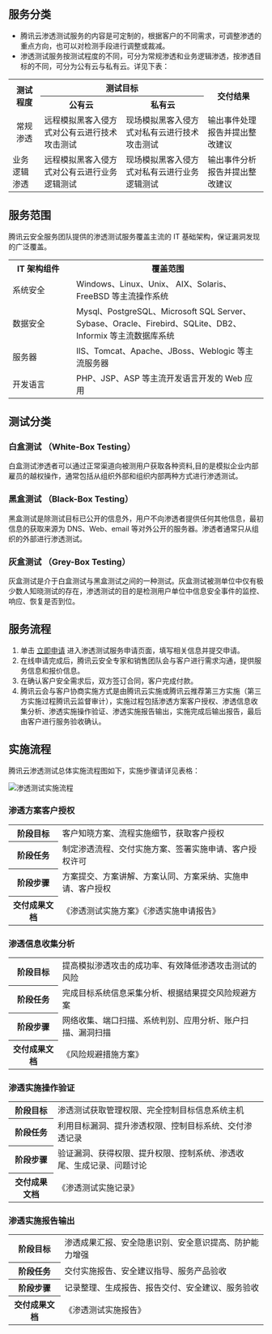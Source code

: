 ## 服务分类
- 腾讯云渗透测试服务的内容是可定制的，根据客户的不同需求，可调整渗透的重点方向，也可以对检测手段进行调整或裁减。
- 渗透测试服务按测试程度的不同，可分为常规渗透和业务逻辑渗透，按渗透目标的不同，可分为公有云与私有云。详见下表：

<table>
<tr align=center>
<th rowspan="2"> <b>测试程度</b>  </th>
<th colspan="2" > <b>测试目标</b> </th>
<th rowspan="2"> <b>交付结果</b></th>
</tr>
<tr align=center>
<th><b>公有云</b></th>
<th><b>私有云</b></th>
</tr>
<tr>
<td align=center>常规渗透</td>
<td>远程模拟黑客入侵方式对公有云进行技术攻击测试</td>
<td>现场模拟黑客入侵方式对私有云进行技术攻击测试</td>
<td>输出事件处理报告并提出整改建议</td>
</tr>
<tr>
<td>业务逻辑渗透</td>
<td>远程模拟黑客入侵方式对公有云进行业务逻辑测试</td>
<td>现场模拟黑客入侵方式对私有云进行业务逻辑测试</td>
<td>输出事件分析报告并提出整改建议</td>
</tr>
</table>

## 服务范围
腾讯云安全服务团队提供的渗透测试服务覆盖主流的 IT 基础架构，保证漏洞发现的广泛覆盖。
<table>
<tbody><tr>
<th width=110> <b>IT 架构组件</b>  </th>
<th  > <b>覆盖范围</b> </th>
</tr>
<tr>
<td>系统安全</td>
<td>Windows、Linux、Unix、 AIX、Solaris、FreeBSD 等主流操作系统</td>
</tr>
<tr>
<td>数据安全</td>
<td>Mysql、PostgreSQL、Microsoft SQL Server、Sybase、Oracle、Firebird、SQLite、DB2、Informix 等主流数据库系统</td>
</tr>
<tr>
<td>服务器</td>
<td>IIS、Tomcat、Apache、JBoss、Weblogic 等主流服务器</td>
</tr>
<tr>
<td>开发语言</td>
<td>PHP、JSP、ASP 等主流开发语言开发的 Web 应用</td>
</tr>
</tbody></table>

## 测试分类
### 白盒测试 （White-Box Testing）
白盒测试渗透者可以通过正常渠道向被测用户获取各种资料,目的是模拟企业内部雇员的越权操作，通常包括从组织外部和组织内部两种方式进行渗透测试。
### 黑盒测试 （Black-Box Testing）
黑盒测试是除测试目标已公开的信息外，用户不向渗透者提供任何其他信息，最初信息的获取来源为 DNS、Web、email 等对外公开的服务器。渗透者通常只从组织的外部进行渗透测试。
### 灰盒测试 （Grey-Box Testing）
灰盒测试是介于白盒测试与黑盒测试之间的一种测试。灰盒测试被测单位中仅有极少数人知晓测试的存在，渗透测试的目的是检测用户单位中信息安全事件的监控、响应、恢复是否到位。

## 服务流程
1. 单击 [立即申请](https://cloud.tencent.com/apply/p/3i7p33617j8) 进入渗透测试服务申请页面，填写相关信息并提交申请。
2. 在线申请完成后，腾讯云安全专家和销售团队会与客户进行需求沟通，提供服务信息和报价信息。
3. 在确认客户安全需求后，双方签订合同，客户完成付款。
4. 腾讯云会与客户协商实施方式是由腾讯云实施或腾讯云推荐第三方实施（第三方实施过程腾讯云监督审计），实施过程包括渗透方案客户授权、渗透信息收集分析、渗透实施操作验证、渗透实施报告输出，实施完成后输出报告，最后由客户进行服务验收确认。

## 实施流程
腾讯云渗透测试总体实施流程图如下，实施步骤请详见表格：

![渗透测试实施流程](//mc.qcloudimg.com/static/img/52f209216dd96eb602fd82897704664a/image.png)
### 渗透方案客户授权    
<table>
<tr>
<th > <b>阶段目标</b>  </th>
<td > 客户知晓方案、流程实施细节，获取客户授权</td>
</tr>
<tr>
<th > <b>阶段任务</b> </th>
<td>制定渗透流程、交付实施方案、签署实施申请、客户授权许可</td>
</tr>
<tr>
<th > <b>阶段步骤</b> </th>
<td>方案提交、方案讲解、方案认同、方案采纳、实施申请、客户授权</td>
</tr>
<tr>
<th > <b>交付成果文档</b> </th>
<td>《渗透测试实施方案》《渗透实施申请报告》</td>
</tr>
</table>

### 渗透信息收集分析
<table>
<tr>
<th > <b>阶段目标</b>  </th>
<td > 提高模拟渗透攻击的成功率、有效降低渗透攻击测试的风险</td>
</tr>
<tr>
<th > <b>阶段任务</b> </th>
<td>完成目标系统信息采集分析、根据结果提交风险规避方案</td>
</tr>
<tr>
<th > <b>阶段步骤</b> </th>
<td>网络收集、端口扫描、系统判别、应用分析、账户扫描、漏洞扫描</td>
</tr>
<tr>
<th > <b>交付成果文档</b> </th>
<td>《风险规避措施方案》</td>
</tr>
</table>

### 渗透实施操作验证
<table>
<tr>
<th > <b>阶段目标</b>  </th>
<td > 渗透测试获取管理权限、完全控制目标信息系统主机</td>
</tr>
<tr>
<th > <b>阶段任务</b> </th>
<td>利用目标漏洞、提升渗透权限、控制目标系统、交付渗透记录</td>
</tr>
<tr>
<th > <b>阶段步骤</b> </th>
<td>验证漏洞、获得权限、提升权限、控制系统、渗透收尾、生成记录、问题讨论</td>
</tr>
<tr>
<th > <b>交付成果文档</b> </th>
<td>《渗透测试实施记录》</td>
</tr>
</table>

### 渗透实施报告输出
<table>
<tr>
<th > <b>阶段目标</b>  </th>
<td > 渗透成果汇报、安全隐患识别、安全意识提高、防护能力增强</td>
</tr>
<tr>
<th > <b>阶段任务</b> </th>
<td>交付实施报告、安全建议指导、服务产品验收</td>
</tr>
<tr>
<th > <b>阶段步骤</b> </th>
<td>记录整理、生成报告、报告交付、安全建议、服务验收</td>
</tr>
<tr>
<th > <b>交付成果文档</b> </th>
<td>《渗透测试实施报告》</td>
</tr>
</table>
